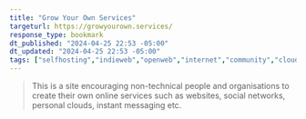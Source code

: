 ```yaml
---
title: "Grow Your Own Services"
targeturl: https://growyourown.services/
response_type: bookmark
dt_published: "2024-04-25 22:53 -05:00"
dt_updated: "2024-04-25 22:53 -05:00"
tags: ["selfhosting","indieweb","openweb","internet","community","cloud","messaging","website","socialnetworks","websites","online"]
---
```


> This is a site encouraging non-technical people and organisations to create their own online services such as websites, social networks, personal clouds, instant messaging etc.